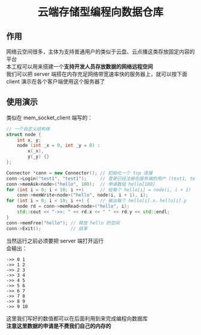 <h1 align="center">云端存储型编程向数据仓库</h1>

## 作用

网络云空间很多，主体为支持普通用户的类似于云盘、云点播这类存放固定内容的平台  
本工程可以用来搭建一个**支持开发人员存放数据的网络远程空间**  
我们可以把 server 端搭在内存充足网络带宽速率快的服务器上，就可以按下面 client 演示在各个客户端使用这个服务器了

## 使用演示

类似在 mem_socket_client 端写的：

```cpp
// 一个自定义结构体
struct node {
    int x, y;
    node (int _x = 0, int _y = 0) :
        x(_x),
        y(_y) {}
};

Connector *conn = new Connector(); // 初始化一个 tcp 连接
conn->Login("test1", "test1");     // 登录已经注册在服务端的用户 (test1, test1)
conn->memAsk<node>("hello", 100);  // 申请数组 hello[100]
for (int i = 0; i < 10; i ++)      // 给每个 hello[i] = node(i, i + 1)
    conn->memWrite<node>("hello", node(i, i + 1), i);  
for (int i = 0; i < 10; i ++) {    // 输出每个 hello[i].x，hello[i].y
    node rd = conn->memRead<node>("hello", i);
    std::cout << "->>: " << rd.x << " " << rd.y << std::endl;
}
conn->memFree("hello"); // 释放 hello 的空间
conn->Exit();           // 结束
```

当然运行之前必须要把 server 端打开运行  
会输出：

```
->> 0 1
->> 1 2
->> 2 3
->> 3 4
->> 4 5
->> 5 6
->> 6 7
->> 7 8
->> 8 9
->> 9 10
```

这里我们写好的数值都可以在后面利用到来完成编程向数据库  
**注意这里数据的申请是不费我们自己的内存的**
